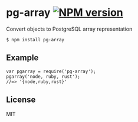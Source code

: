 # pg-array [![NPM version](https://badge.fury.io/js/pg-array.png)](http://badge.fury.io/js/pg-array)

  Convert objects to PostgreSQL array representation

    $ npm install pg-array

## Example

    var pgarray = require('pg-array');
    pgarray('node, ruby, rust');
    //=> '{node,ruby,rust}'

## License

  MIT

